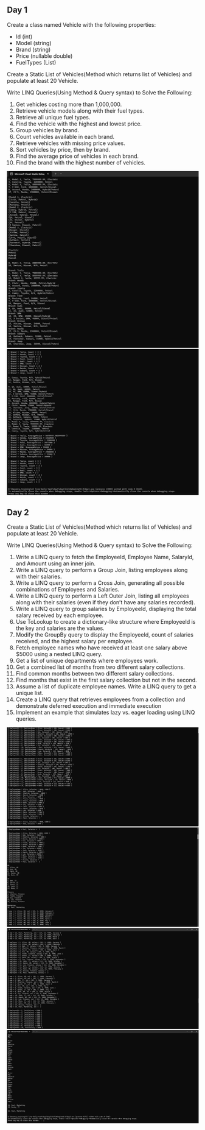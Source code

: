 ## Day 1
Create a class named Vehicle with the following properties:
  - Id (int)
  - Model (string)
  - Brand (string)
  - Price (nullable double)
  - FuelTypes (List<string>)

Create a Static List of Vehicles(Method which returns list of Vehicles) and populate at least 20 Vehicle.

Write LINQ Queries(Using Method & Query syntax) to Solve the Following:
1. Get vehicles costing more than 1,000,000.
2. Retrieve vehicle models along with their fuel types.
3. Retrieve all unique fuel types.
4. Find the vehicle with the highest and lowest price.
5. Group vehicles by brand.
6. Count vehicles available in each brand.
7. Retrieve vehicles with missing price values.
8. Sort vehicles by price, then by brand.
9. Find the average price of vehicles in each brand.
10. Find the brand with the highest number of vehicles.

![day1_1](/img/day1_1.png)
![day1_2](/img/day1_2.png)

## Day 2
Create a Static List of Vehicles(Method which returns list of Vehicles) and populate at least 20 Vehicle.

Write LINQ Queries(Using Method & Query syntax) to Solve the Following:
1. Write a LINQ query to fetch the EmployeeId, Employee Name, SalaryId, and Amount using an inner join.
2. Write a LINQ query to perform a Group Join, listing employees along with their salaries.
3. Write a LINQ query to perform a Cross Join, generating all possible combinations of Employees and Salaries.
4. Write a LINQ query to perform a Left Outer Join, listing all employees along with their salaries (even if they don’t have any salaries recorded).
5. Write a LINQ query to group salaries by EmployeeId, displaying the total salary received by each employee.
6. Use ToLookup to create a dictionary-like structure where EmployeeId is the key and salaries are the values.
7. Modify the GroupBy query to display the EmployeeId, count of salaries received, and the highest salary per employee.
8. Fetch employee names who have received at least one salary above $5000 using a nested LINQ query.
9. Get a list of unique departments where employees work.
10. Get a combined list of months from two different salary collections.
11. Find common months between two different salary collections.
12. Find months that exist in the first salary collection but not in the second.
13. Assume a list of duplicate employee names. Write a LINQ query to get a unique list.
14. Create a LINQ query that retrieves employees from a collection and demonstrate deferred execution and immediate execution
15. Implement an example that simulates lazy vs. eager loading using LINQ queries.

![day2_1](/img/day2_1.png)
![day2_2](/img/day2_2.png)
![day2_3](/img/day2_3.png)
![day2_4](/img/day2_4.png)
